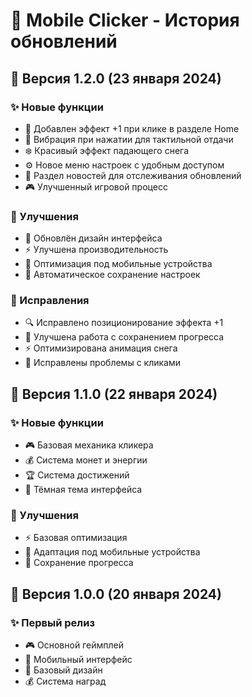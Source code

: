 # 📱 Mobile Clicker - История обновлений

## 🌟 Версия 1.2.0 (23 января 2024)
### ✨ Новые функции
- 🎯 Добавлен эффект +1 при клике в разделе Home
- 📱 Вибрация при нажатии для тактильной отдачи
- ❄️ Красивый эффект падающего снега
- ⚙️ Новое меню настроек с удобным доступом
- 📰 Раздел новостей для отслеживания обновлений
- 🎮 Улучшенный игровой процесс

### 🔧 Улучшения
- 🎨 Обновлён дизайн интерфейса
- ⚡ Улучшена производительность
- 📱 Оптимизация под мобильные устройства
- 🔄 Автоматическое сохранение настроек

### 🐛 Исправления
- 🔍 Исправлено позиционирование эффекта +1
- 🔧 Улучшена работа с сохранением прогресса
- ⚡ Оптимизирована анимация снега
- 🎯 Исправлены проблемы с кликами

## 🌟 Версия 1.1.0 (22 января 2024)
### ✨ Новые функции
- 🎮 Базовая механика кликера
- 💰 Система монет и энергии
- 🏆 Система достижений
- 🎨 Тёмная тема интерфейса

### 🔧 Улучшения
- ⚡ Базовая оптимизация
- 📱 Адаптация под мобильные устройства
- 💾 Сохранение прогресса

## 🌟 Версия 1.0.0 (20 января 2024)
### ✨ Первый релиз
- 🎮 Основной геймплей
- 📱 Мобильный интерфейс
- 🎨 Базовый дизайн
- 💰 Система наград
